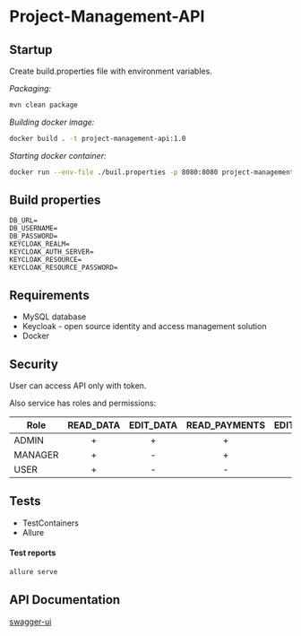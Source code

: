 # Project-Management-API

## Startup

Create build.properties file with environment variables.

_Packaging:_

```bash
mvn clean package
```

_Building docker image:_

```bash
docker build . -t project-management-api:1.0
```

_Starting docker container:_

```bash
docker run --env-file ./buil.properties -p 8080:8080 project-management-api:1.0
```

## Build properties

```properties
DB_URL=
DB_USERNAME=
DB_PASSWORD=
KEYCLOAK_REALM=
KEYCLOAK_AUTH_SERVER=
KEYCLOAK_RESOURCE=
KEYCLOAK_RESOURCE_PASSWORD=
```

## Requirements

- MySQL database
- Keycloak - open source identity and access management solution
- Docker

## Security

User can access API only with token.

Also service has roles and permissions:

| Role  | READ_DATA | EDIT_DATA | READ_PAYMENTS | EDIT_PAYMENTS |
| ------------- | :-------------: | :-------------: | :-------------: |  :-------------: |
| ADMIN  | + | + | + | + |
| MANAGER  | + | - | + | - |
| USER  | + | - | - | - |

## Tests

- TestContainers
- Allure

#### Test reports

```bash
allure serve
```

## API Documentation

[swagger-ui](http://localhost:8080/swagger-ui/index.html?configUrl=/v3/api-docs/swagger-config#/)